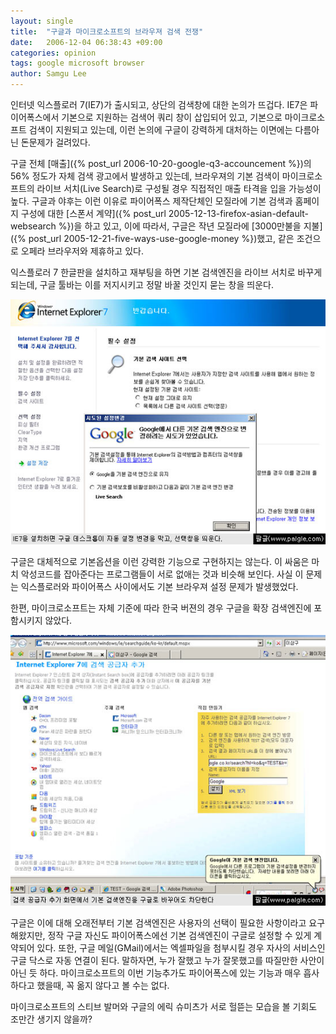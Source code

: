 ```yaml
---
layout: single
title:  "구글과 마이크로소프트의 브라우져 검색 전쟁"
date:   2006-12-04 06:38:43 +09:00
categories: opinion
tags: google microsoft browser
author: Samgu Lee
---
```

인터넷 익스플로러 7(IE7)가 출시되고, 상단의 검색창에 대한 논의가 뜨겁다. IE7은 파이어폭스에서 기본으로 지원하는 검색어 쿼리 창이 삽입되어 있고, 기본으로 마이크로소프트 검색이 지원되고 있는데, 이런 논의에 구글이 강력하게 대처하는 이면에는 다름아닌 돈문제가 걸려있다.

구글 전체 [매출]({% post_url 2006-10-20-google-q3-accouncement %})의 56% 정도가 자체 검색 광고에서 발생하고 있는데, 브라우져의 기본 검색이 마이크로소프트의 라이브 서치(Live Search)로 구성될 경우 직접적인 매출 타격을 입을 가능성이 높다. 구글과 야후는 이런 이유로 파이어폭스 제작단체인 모질라에 기본 검색과 홈페이지 구성에 대한 [스폰서 계약]({% post_url 2005-12-13-firefox-asian-default-websearch %})을 하고 있고, 이에 따라서, 구글은 작년 모질라에 [3000만불을 지불]({% post_url 2005-12-21-five-ways-use-google-money %})했고, 같은 조건으로 오페라 브라우저와 제휴하고 있다.

익스플로러 7 한글판을 설치하고 재부팅을 하면 기본 검색엔진을 라이브 서치로 바꾸게 되는데, 구글 툴바는 이를 저지시키고 정말 바꿀 것인지 묻는 창을 띄운다.

![구글과 MS의 기본 검색창 싸움](/assets/ie-for-google.jpg)

구글은 대체적으로 기본옵션을 이런 강력한 기능으로 구현하지는 않는다. 이 싸움은 마치 악성코드를 잡아준다는 프로그램들이 서로 없애는 것과 비슷해 보인다. 사실 이 문제는 익스플로러와 파이어폭스 사이에서도 기본 브라우져 설정 문제가 발생했었다.

한편, 마이크로소프트는 자체 기준에 따라 한국 버젼의 경우 구글을 확장 검색엔진에 포함시키지 않았다.

![마이크로소프트는 한국판에서 구글을 확장 검색엔진에 포함하지 않았다](/assets/basic-search-engine-for-ie7.jpg)

구글은 이에 대해 오래전부터 기본 검색엔진은 사용자의 선택이 필요한 사항이라고 요구해왔지만, 정작 구글 자신도 파이어폭스에선 기본 검색엔진이 구글로 설정할 수 있게 계약되어 있다. 또한, 구글 메일(GMail)에서는 엑셀파일을 첨부시킬 경우 자사의 서비스인 구글 닥스로 자동 연결이 된다. 말하자면, 누가 잘했고 누가 잘못했고를 따질만한 사안이 아닌 듯 하다. 마이크로소프트의 이번 기능추가도 파이어폭스에 있는 기능과 매우 흡사하다고 했을때, 꼭 옮지 않다고 볼 수는 없다.

마이크로소프트의 스티브 발머와 구글의 에릭 슈미츠가 서로 헐뜯는 모습을 볼 기회도 조만간 생기지 않을까?
